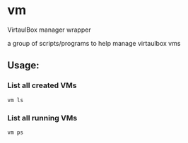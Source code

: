 # vm
VirtaulBox manager wrapper

a group of scripts/programs to help manage virtaulbox vms

## Usage:

### List all created VMs
```
vm ls
```
### List all running VMs
```
vm ps
```



